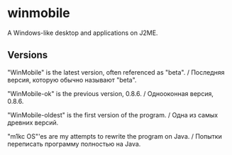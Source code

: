 winmobile
=========

A Windows-like desktop and applications on J2ME.

Versions
--------

"WinMobile" is the latest version, often referenced as "beta". / Последняя версия, которую обычно называют "beta".

"WinMobile-ok" is the previous version, 0.8.6. / Однооконная версия, 0.8.6.

"WinMobile-oldest" is the first version of the program. / Одна из самых древних версий.

"m1kc OS"'es are my attempts to rewrite the program on Java. / Попытки переписать программу полностью на Java.
